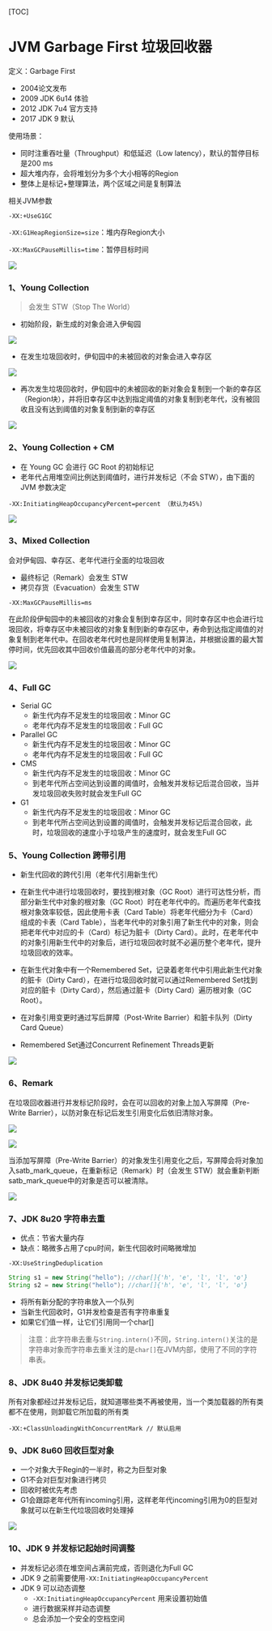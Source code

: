 [TOC]

# JVM Garbage First 垃圾回收器

定义：Garbage First

- 2004论文发布
- 2009 JDK 6u14 体验
- 2012 JDK 7u4 官方支持
- 2017 JDK 9 默认

使用场景：

- 同时注重吞吐量（Throughput）和低延迟（Low latency），默认的暂停目标是200 ms
- 超大堆内存，会将堆划分为多个大小相等的Region
- 整体上是标记+整理算法，两个区域之间是复制算法

相关JVM参数

`-XX:+UseG1GC`

`-XX:G1HeapRegionSize=size`：堆内存Region大小

`-XX:MaxGCPauseMillis=time`：暂停目标时间



![](E:\PerFile\notes\markdown\java\photo\jvm垃圾回收器G1垃圾回收阶段流程图.png)

### 1、Young Collection

> 会发生 STW（Stop The World）

- 初始阶段，新生成的对象会进入伊甸园

![](E:\PerFile\notes\markdown\java\photo\jvm垃圾回收器G1垃圾回收阶段1.png)

- 在发生垃圾回收时，伊旬园中的未被回收的对象会进入幸存区

![](E:\PerFile\notes\markdown\java\photo\jvm垃圾回收器G1垃圾回收阶段2.png)

- 再次发生垃圾回收时，伊旬园中的未被回收的新对象会复制到一个新的幸存区（Region块），并将旧幸存区中达到指定阈值的对象复制到老年代，没有被回收且没有达到阈值的对象复制到新的幸存区

![](E:\PerFile\notes\markdown\java\photo\jvm垃圾回收器G1垃圾回收阶段3.png)

### 2、Young Collection + CM

- 在 Young GC 会进行 GC Root 的初始标记
- 老年代占用堆空间比例达到阈值时，进行并发标记（不会 STW），由下面的 JVM 参数决定

```
-XX:InitiatingHeapOccupancyPercent=percent （默认为45%)
```

![](E:\PerFile\notes\markdown\java\photo\jvm垃圾回收器G1垃圾回收阶段4.png)

### 3、Mixed Collection

会对伊甸园、幸存区、老年代进行全面的垃圾回收

- 最终标记（Remark）会发生 STW
- 拷贝存货（Evacuation）会发生 STW

```
-XX:MaxGCPauseMillis=ms
```

在此阶段伊甸园中的未被回收的对象会复制到幸存区中，同时幸存区中也会进行垃圾回收，将幸存区中未被回收的对象复制到新的幸存区中，寿命到达指定阈值的对象复制到老年代中。在回收老年代时也是同样使用复制算法，并根据设置的最大暂停时间，优先回收其中回收价值最高的部分老年代中的对象。

![](E:\PerFile\notes\markdown\java\photo\jvm垃圾回收器G1垃圾回收阶段5.png)

### 4、Full GC

- Serial GC
  - 新生代内存不足发生的垃圾回收：Minor GC
  - 老年代内存不足发生的垃圾回收：Full GC
- Parallel GC
  - 新生代内存不足发生的垃圾回收：Minor GC
  - 老年代内存不足发生的垃圾回收：Full GC
- CMS
  - 新生代内存不足发生的垃圾回收：Minor GC
  - 到老年代所占空间达到设置的阈值时，会触发并发标记后混合回收，当并发垃圾回收失败时就会发生Full GC
- G1
  - 新生代内存不足发生的垃圾回收：Minor GC
  - 到老年代所占空间达到设置的阈值时，会触发并发标记后混合回收，此时，垃圾回收的速度小于垃圾产生的速度时，就会发生Full GC

### 5、Young Collection 跨带引用

- 新生代回收的跨代引用（老年代引用新生代）

- 在新生代中进行垃圾回收时，要找到根对象（GC Root）进行可达性分析，而部分新生代中对象的根对象（GC Root）时在老年代中的。而遍历老年代查找根对象效率较低，因此使用卡表（Card Table）将老年代细分为卡（Card）组成的卡表（Card Table），当老年代中的对象引用了新生代中的对象，则会把老年代中对应的卡（Card）标记为脏卡（Dirty Card）。此时，在老年代中的对象引用新生代中的对象后，进行垃圾回收时就不必遍历整个老年代，提升垃圾回收的效率。

- 在新生代对象中有一个Remembered Set，记录着老年代中引用此新生代对象的脏卡（Dirty Card），在进行垃圾回收时就可以通过Remembered Set找到对应的脏卡（Dirty Card），然后通过脏卡（Dirty Card）遍历根对象（GC Root）。

- 在对象引用变更时通过写后屏障（Post-Write Barrier）和脏卡队列（Dirty Card Queue）
- Remembered Set通过Concurrent Refinement Threads更新

![](E:\PerFile\notes\markdown\java\photo\jvm垃圾回收器G1垃圾回收跨代引用.png)

### 6、Remark

在垃圾回收器进行并发标记阶段时，会在可以回收的对象上加入写屏障（Pre-Write Barrier），以防对象在标记后发生引用变化后依旧清除对象。

![](E:\PerFile\notes\markdown\java\photo\jvm垃圾回收器G1垃圾回收阶段Remark写屏障.png)

![](E:\PerFile\notes\markdown\java\photo\jvm垃圾回收器G1垃圾回收阶段Remark1.png)

当添加写屏障（Pre-Write Barrier）的对象发生引用变化之后，写屏障会将对象加入satb_mark_queue，在重新标记（Remark）时（会发生 STW）就会重新判断satb_mark_queue中的对象是否可以被清除。

![](E:\PerFile\notes\markdown\java\photo\jvm垃圾回收器G1垃圾回收阶段Remark2.png)

### 7、JDK 8u20 字符串去重

- 优点：节省大量内存
- 缺点：略微多占用了cpu时间，新生代回收时间略微增加

```
-XX:UseStringDeduplication
```

```java
String s1 = new String("hello"); //char[]{'h', 'e', 'l', 'l', 'o'}
String s2 = new String("hello"); //char[]{'h', 'e', 'l', 'l', 'o'}
```

- 将所有新分配的字符串放入一个队列
- 当新生代回收时，G1并发检查是否有字符串重复
- 如果它们值一样，让它们引用同一个char[]

> 注意：此字符串去重与`String.intern()`不同，`String.intern()`关注的是字符串对象而字符串去重关注的是`char[]`在JVM内部，使用了不同的字符串表。

### 8、JDK 8u40 并发标记类卸载

所有对象都经过并发标记后，就知道哪些类不再被使用，当一个类加载器的所有类都不在使用，则卸载它所加载的所有类

```
-XX:+ClassUnloadingWithConcurrentMark // 默认启用
```

### 9、JDK 8u60 回收巨型对象

- 一个对象大于Regin的一半时，称之为巨型对象
- G1不会对巨型对象进行拷贝
- 回收时被优先考虑
- G1会跟踪老年代所有incoming引用，这样老年代incoming引用为0的巨型对象就可以在新生代垃圾回收时处理掉

![](E:\PerFile\notes\markdown\java\photo\jvm垃圾回收器G1垃圾回收阶段巨型对象.png)

### 10、JDK 9 并发标记起始时间调整

- 并发标记必须在堆空间占满前完成，否则退化为Full GC
- JDK 9 之前需要使用`-XX:InitiatingHeapOccupancyPercent`
- JDK 9 可以动态调整
  - `-XX:InitiatingHeapOccupancyPercent` 用来设置初始值
  - 进行数据采样并动态调整
  - 总会添加一个安全的空档空间













